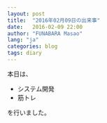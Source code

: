 ```yaml
---
layout: post
title:  "2016年02月09日の出来事"
date:   2016-02-09 22:00
author: "FUNABARA Masao"
lang: "ja"
categories: blog
tags: diary
---
```


本日は、

* システム開発
* 筋トレ

を行いました。
